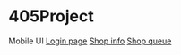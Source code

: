 # 405Project

Mobile UI
[Login page](https://channnnnn.github.io/reserve.co/MockupWEB/index.html)
[Shop info](https://channnnnn.github.io/reserve.co/MockupWEB/manageshop.html)
[Shop queue](https://channnnnn.github.io/reserve.co/MockupWEB/managereservations.html)